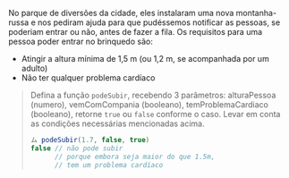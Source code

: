 No parque de diversões da cidade, eles instalaram uma nova montanha-russa e nos pediram ajuda para que pudéssemos notificar as pessoas, se poderiam entrar ou não, antes de fazer a fila. Os requisitos para uma pessoa poder entrar  no brinquedo são:

* Atingir a altura mínima de 1,5 m (ou 1,2 m, se acompanhada por um adulto)
* Não ter qualquer problema cardíaco

> Defina a função `podeSubir`, recebendo 3 parâmetros: alturaPessoa (numero), vemComCompania (booleano), temProblemaCardiaco (booleano), retorne `true` ou `false` conforme o caso. Levar em conta as condições necessárias mencionadas acima.
>
> ```javascript
> ム podeSubir(1.7, false, true)
> false // não pode subir
>   	// porque embora seja maior do que 1.5m,
>   	// tem um problema cardíaco
> ```
